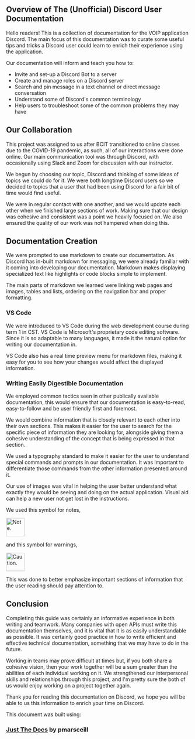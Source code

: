 ## Overview of The (Unofficial) Discord User Documentation

Hello readers! This is a collection of documentation for the VOIP application Discord. The main focus of this documentation was to curate some useful tips and tricks a Discord user could learn to enrich their experience using the application.

Our documentation will inform and teach you how to:

- Invite and set-up a Discord Bot to a server
- Create and manage roles on a Discord server
- Search and pin message in a text channel or direct message conversation
- Understand some of Discord's common terminology
- Help users to troubleshoot some of the common problems they may have

## Our Collaboration

This project was assigned to us after BCIT transitioned to online classes due to the COVID-19 pandemic, as such, all of our interactions were done online. Our main communication tool was through Discord, with occasionally using Slack and Zoom for discussion with our instructor.

We begun by choosing our topic, Discord and thinking of some ideas of topics we could do for it. We were both longtime Discord users so we decided to topics that a user that had been using Discord for a fair bit of time would find useful.

We were in regular contact with one another, and we would update each other when we finished large sections of work. Making sure that our design was cohesive and consistent was a point we heavily focused on. We also ensured the quality of our work was not hampered when doing this.

## Documentation Creation

We were prompted to use markdown to create our documentation. As Discord has in-built markdown for messaging, we were already familiar with it coming into developing our documentation. Markdown makes displaying specialized text like highlights or code blocks simple to implement.

The main parts of markdown we learned were linking web pages and images, tables and lists, ordering on the navigation bar and proper formatting.

### VS Code

We were introduced to VS Code during the web development course during term 1 in CST. VS Code is Microsoft's proprietary code editing software. Since it is so adaptable to many languages, it made it the natural option for writing our documentation in.

VS Code also has a real time preview menu for markdown files, making it easy for you to see how your changes would affect the displayed information.


### Writing Easily Digestible Documentation

We employed common tactics seen in other publically available documentation, this would ensure that our documentation is easy-to-read, easy-to-follow and be user friendly first and foremost.

We would combine information that is closely relevant to each other into their own sections. This makes it easier for the user to search for the specific piece of information they are looking for, alongside giving them a cohesive understanding of the concept that is being expressed in that section. 

We used a typography standard to make it easier for the user to understand special commands and prompts in our documentation. It was important to differentiate those commands from the other information presented around it.

Our use of images was vital in helping the user better understand what exactly they would be seeing and doing on the actual application. Visual aid can help a new user not get lost in the instructions.

We used this symbol for notes, 

<img src="https://kaydens.ca/user-docs-discord/assets/images/note.png" alt="Note." style="height: 50px"/>

and this symbol for warnings,

<img src="https://kaydens.ca/user-docs-discord/assets/images/warning.png" alt="Caution." style="height: 50px"/>

This was done to better emphasize important sections of information that the user reading should pay attention to.


## Conclusion

Completing this guide was certainly an informative experience in both writing and teamwork. Many companies with open APIs must write this documentation themselves, and it is vital that it is as easily understandable as possible. It was certainly good practice in how to write efficient and effective technical documentation, something that we may have to do in the future.

Working in teams may prove difficult at times but, if you both share a cohesive vision, then your work together will be a sum greater than the abilities of each individual working on it. We strengthened our interpersonal skills and relationships through this project, and I'm pretty sure the both of us would enjoy working on a project together again.

Thank you for reading this documentation on Discord, we hope you will be able to us this information to enrich your time on Discord.

This document was built using: 

### [Just The Docs](https://github.com/pmarsceill/just-the-docs) by pmarsceill

